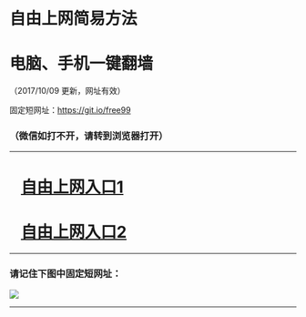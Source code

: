 ﻿# 自由上网简易方法

# 电脑、手机一键翻墙

（2017/10/09 更新，网址有效）

固定短网址：https://git.io/free99

### （微信如打不开，请转到浏览器打开）


***





# &nbsp;&nbsp; <a href="http://ft2962331933.fwq-tz-1001.info/fwqtz01.html?t=10090014285 " target="_blank">自由上网入口1</a>
# &nbsp;&nbsp; <a href="http://ft2929120489.fwq-tz-1002.info/fwqtz02.html?t=100900111376 " target="_blank">自由上网入口2</a>
***

### 请记住下图中固定短网址：

<img src="https://s3-us-west-2.amazonaws.com/fwq-1001/yjfq-20170905okok.png" /> 


***


